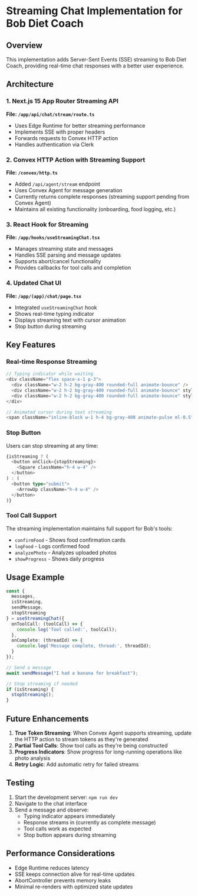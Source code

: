 # Streaming Chat Implementation for Bob Diet Coach

## Overview

This implementation adds Server-Sent Events (SSE) streaming to Bob Diet Coach, providing real-time chat responses with a better user experience.

## Architecture

### 1. Next.js 15 App Router Streaming API

**File: `/app/api/chat/stream/route.ts`**

- Uses Edge Runtime for better streaming performance
- Implements SSE with proper headers
- Forwards requests to Convex HTTP action
- Handles authentication via Clerk

### 2. Convex HTTP Action with Streaming Support

**File: `/convex/http.ts`**

- Added `/api/agent/stream` endpoint
- Uses Convex Agent for message generation
- Currently returns complete responses (streaming support pending from Convex Agent)
- Maintains all existing functionality (onboarding, food logging, etc.)

### 3. React Hook for Streaming

**File: `/app/hooks/useStreamingChat.tsx`**

- Manages streaming state and messages
- Handles SSE parsing and message updates
- Supports abort/cancel functionality
- Provides callbacks for tool calls and completion

### 4. Updated Chat UI

**File: `/app/(app)/chat/page.tsx`**

- Integrated `useStreamingChat` hook
- Shows real-time typing indicator
- Displays streaming text with cursor animation
- Stop button during streaming

## Key Features

### Real-time Response Streaming

```typescript
// Typing indicator while waiting
<div className="flex space-x-1 p-3">
  <div className="w-2 h-2 bg-gray-400 rounded-full animate-bounce" />
  <div className="w-2 h-2 bg-gray-400 rounded-full animate-bounce" style={{ animationDelay: "0.1s" }} />
  <div className="w-2 h-2 bg-gray-400 rounded-full animate-bounce" style={{ animationDelay: "0.2s" }} />
</div>

// Animated cursor during text streaming
<span className="inline-block w-1 h-4 bg-gray-400 animate-pulse ml-0.5" />
```

### Stop Button

Users can stop streaming at any time:

```typescript
{isStreaming ? (
  <button onClick={stopStreaming}>
    <Square className="h-4 w-4" />
  </button>
) : (
  <button type="submit">
    <ArrowUp className="h-4 w-4" />
  </button>
)}
```

### Tool Call Support

The streaming implementation maintains full support for Bob's tools:
- `confirmFood` - Shows food confirmation cards
- `logFood` - Logs confirmed food
- `analyzePhoto` - Analyzes uploaded photos
- `showProgress` - Shows daily progress

## Usage Example

```typescript
const {
  messages,
  isStreaming,
  sendMessage,
  stopStreaming
} = useStreamingChat({
  onToolCall: (toolCall) => {
    console.log('Tool called:', toolCall);
  },
  onComplete: (threadId) => {
    console.log('Message complete, thread:', threadId);
  }
});

// Send a message
await sendMessage("I had a banana for breakfast");

// Stop streaming if needed
if (isStreaming) {
  stopStreaming();
}
```

## Future Enhancements

1. **True Token Streaming**: When Convex Agent supports streaming, update the HTTP action to stream tokens as they're generated
2. **Partial Tool Calls**: Show tool calls as they're being constructed
3. **Progress Indicators**: Show progress for long-running operations like photo analysis
4. **Retry Logic**: Add automatic retry for failed streams

## Testing

1. Start the development server: `npm run dev`
2. Navigate to the chat interface
3. Send a message and observe:
   - Typing indicator appears immediately
   - Response streams in (currently as complete message)
   - Tool calls work as expected
   - Stop button appears during streaming

## Performance Considerations

- Edge Runtime reduces latency
- SSE keeps connection alive for real-time updates
- AbortController prevents memory leaks
- Minimal re-renders with optimized state updates